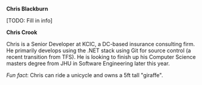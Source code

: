 **Chris Blackburn**

[TODO: Fill in info]

**Chris Crook**

Chris is a Senior Developer at KCIC, a DC-based insurance consulting firm.  He primarily develops using the .NET stack using Git for source control (a recent transition from TFS).  He is looking to finish up his Computer Science masters degree from JHU in Software Engineering later this year.

_Fun fact_: Chris can ride a unicycle and owns a 5ft tall "giraffe".